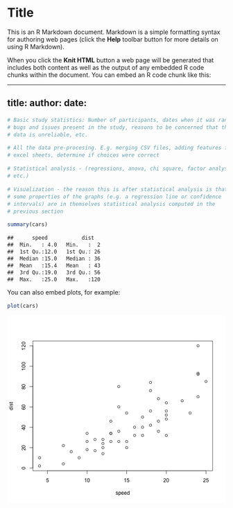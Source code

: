 Title
========================================================

This is an R Markdown document. Markdown is a simple formatting syntax for authoring web pages (click the **Help** toolbar button for more details on using R Markdown).

When you click the **Knit HTML** button a web page will be generated that includes both content as well as the output of any embedded R code chunks within the document. You can embed an R code chunk like this:

---
title: 
author: 
date: 
---


```r
# Basic study statistics: Number of participants, dates when it was ran,
# bugs and issues present in the study, reasons to be concerned that the
# data is unreliable, etc.
```



```r
# All the data pre-procesing. E.g. merging CSV files, adding features from
# excel sheets, determine if choices were correct
```



```r
# Statistical analysis - (regressions, anova, chi square, factor analysis,
# etc.)
```



```r
# Visualization - the reason this is after statistical analysis is that
# some properties of the graphs (e.g. a regression line or confidence
# intervals) are in themselves statistical analysis computed in the
# previous section
```



```r
summary(cars)
```

```
##      speed           dist    
##  Min.   : 4.0   Min.   :  2  
##  1st Qu.:12.0   1st Qu.: 26  
##  Median :15.0   Median : 36  
##  Mean   :15.4   Mean   : 43  
##  3rd Qu.:19.0   3rd Qu.: 56  
##  Max.   :25.0   Max.   :120
```


You can also embed plots, for example:


```r
plot(cars)
```

![plot of chunk unnamed-chunk-6](figure/unnamed-chunk-6.png) 


